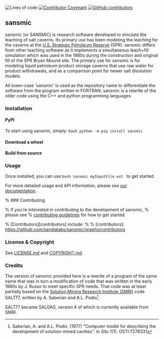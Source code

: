 ![Lines of code](https://sloc.xyz/github/sandialabs/sansmic/?category=code)
[![Contributor Covenant](https://img.shields.io/badge/Contributor%20Covenant-2.1-4baaaa.svg)](CODE_OF_CONDUCT.md)
[![GitHub contributors](https://img.shields.io/github/contributors/sandialabs/sansmic.svg)](https://github.com/sandialabs/sansmic/graphs/contributors)

## sansmic

sansmic (or SANSMIC) is research software developed to simulate the 
leaching of salt caverns. Its primary use has been modeling the leaching
for the caverns at the 
[U.S. Strategic Petroleum Reserve](https://www.energy.gov/ceser/strategic-petroleum-reserve)
(SPR). sansmic differs from other leaching software as it implements a 
simultaneous leach+fill simulation which was used in the 1980s during the
construction and original fill of the SPR Bryan Mound site. The primary 
use for sansmic is for modeling liquid petroleum product storage caverns
that use raw water for product withdrawals, and as a comparison point for
newer salt disolution models.

All lower-case 'sansmic' is used as the repository name to differentiate
the software from the program written in FORTRAN;
sansmic is a rewrite of the older code using the C++ and python
programming languages.

### Installation


#### PyPI
To start using sansmic, simply:
``bash
python -m pip install sansmic
``

#### Download a wheel


#### Build from source


### Usage

Once installed, you can use
``bash
sansmic myInputFile.ext
``
to get started.

For more detailed usage and API information, please see
[our documentation][docs].

[docs]: https://dbhart.github.io/

% ### Contributing

% If you're interested in contributing to the development of sansmic,
% please see
% [contributing guidelines](CONTRIBUTING.md) for how to get started.

% [Contributors][contributors] include:
%
% [contributors]: https://github.com/sandialabs/sansmic/graphs/contributors

### License & Copyright

See [LICENSE.md](LICENSE.md) and [COPYRIGHT.md](COPYRIGHT.md).


### Credits

The version of sansmic provided here is a rewrite of a program of the 
same name that was in turn a modification of code that was written in the 
early 1980s by J. Russo to meet specific SPR needs.
That code was at least partially based on the [Solution Mining Research 
Institute (SMRI)](https://www.solutionmining.org/) code SALT77,
written by A. Saberian and A.L. Podio[^1].

SALT77 became SALGAS, version 4 of which is currently available from SMRI.

[^1]: Saberian, A. and A.L. Podio. (1977) "Computer model for describing the development of solution-mined cavities". *In Situ* 1(1). OSTI:7278331
